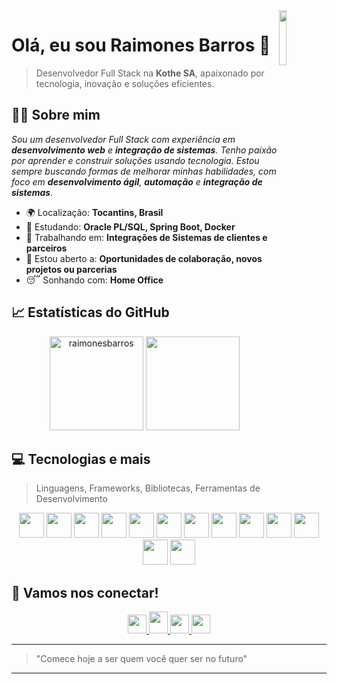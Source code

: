 <!-- <img align="right" width="15%" controls autoplay src="https://user-images.githubusercontent.com/104095836/214920922-ddaa4182-6a41-48bd-82a3-0f6171fa5d15.png"/> -->
<!--
<h1>Hi, there. 👋</h1>
<h2>It's good to have you here! 🤝</h2>

<h3>I'm Raimones 🙋‍♂‍, Front-end developer.</h3>
<br>

----
----

<h1> 📊 Stats: </h1>
<div align="center">
  <a href="https://github.com/raimonesbarros">
  <img height="150em" src="https://github-readme-streak-stats.herokuapp.com/?user=raimonesbarros&layout=compact&langs_count=7&theme=dark" alt="raimonesbarros" />
  <img height="150em" src="https://github-readme-stats-sigma-five.vercel.app/api/top-langs/?username=raimonesbarros&layout=compact&langs_count=7&theme=dark">
  </a>
</div>

----
----

<h1> 💻 Tech's: </h1>

<div align="center">

<div align="center">
  <img width="50px" src="https://icongr.am/devicon/java-original.svg?size=128&color=currentColor">
  <img width="50px" src="https://icongr.am/devicon/css3-plain.svg?size=60&color=777777">
  <img width="50px" height="50px" src="https://icongr.am/devicon/javascript-plain.svg?size=60&color=777777">

  <br>

  <img width="60px" height="60px" src="https://icongr.am/devicon/react-original.svg?size=70&color=777777">
  <img width="60px" height="60px" src="https://icongr.am/devicon/typescript-original.svg?size=70&color=777777">

  <br>

  <img width="50px" height="55px" src="https://icongr.am/feather/figma.svg?size=60&color=777777">
  <img width="50px" height="55px" src="https://icongr.am/devicon/git-plain.svg?size=60&color=777777">
  <img width="50px" height="55px" src="./github.png">

</div>

----

<h4> Learning... <h4>
<br>
<div align="center">
  <img width="60px" height="60px" src="https://icongr.am/devicon/nodejs-original.svg?size=70&color=currentColor">
</div>

</div>

----
----

<!--
<h1>📁 Project's label</h1>
README.md

## project-name :label
- ### :guided - Guided by course.
- ### :challenge - Made from a model.
- ### :own - Own creation.

----
-->

<!--
<div align="center">

  ![Snake animation](https://github.com/raimonesbarros/raimonesbarros/blob/output/github-contribution-grid-snake.svg)

</div>

----
----
-->

<!--
<h2> ☎️ Contact me: </h2>
<br>
<div align="center">
  <a href="https://www.linkedin.com/in/raimones-barros" target="_blank">
    <img src="https://icongr.am/devicon/linkedin-original.svg?size=50&color=currentColor"/></a>
  <a href = "mailto:raimonesrsb@gmail.com" target="_blank">
    <img width="50px" height="55px" src="https://cdn-icons-png.flaticon.com/512/5968/5968534.png" target="_blank"></a>
  <a href="https://www.instagram.com/silvabarross/" target="_blank">
    <img width="50px" src="https://cdn-icons-png.flaticon.com/512/2111/2111463.png" target="_blank"></a>
</div>


----
----

-->
<img align="right" width="15%" controls autoplay src="https://user-images.githubusercontent.com/104095836/214920922-ddaa4182-6a41-48bd-82a3-0f6171fa5d15.png"/>

# Olá, eu sou Raimones Barros 👋

> Desenvolvedor Full Stack na **Kothe SA**, apaixonado por tecnologia, inovação e soluções eficientes.

## 👨‍💻 Sobre mim

*Sou um desenvolvedor Full Stack com experiência em **desenvolvimento web** e **integração de sistemas**. Tenho paixão por aprender e construir soluções usando tecnologia. Estou sempre buscando formas de melhorar minhas habilidades, com foco em **desenvolvimento ágil**, **automação** e **integração de sistemas**.*

<!-- 🎓 Formação: [Sua Graduação ou Certificação]-->
- 🌍 Localização: **Tocantins, Brasil**
- 🌱 Estudando: **Oracle PL/SQL, Spring Boot, Docker**
- 🔭 Trabalhando em: **Integrações de Sistemas de clientes e parceiros**
- 🤔 Estou aberto a: **Oportunidades de colaboração, novos projetos ou parcerias**
- 😴 Sonhando com: **Home Office**

## 📈 Estatísticas do GitHub
<div align="center">
  <img height="150em" src="https://github-readme-streak-stats.herokuapp.com/?user=raimonesbarros&layout=compact&langs_count=7&theme=dark" alt="raimonesbarros" />
  <img height="150em" src="https://github-readme-stats-sigma-five.vercel.app/api/top-langs/?username=raimonesbarros&layout=compact&langs_count=7&theme=dark">
  <!--<img height="150em" src="https://github-readme-stats.vercel.app/api?username=raimonesbarros&show_icons=true&hide_title=true&count_private=true&hide=prs&theme=radical"> -->  
</div>

## 💻 Tecnologias e mais
> Linguagens, Frameworks, Bibliotecas, Ferramentas de Desenvolvimento

<div align="center">
  <img width="40px" height="40px" src="https://icongr.am/devicon/javascript-original.svg?size=128&color=currentColor">
  <img width="40px" height="40px" src="https://icongr.am/devicon/typescript-original.svg?size=128&color=currentColor">
  <img width="40px" height="40px" src="https://icongr.am/devicon/react-original.svg?size=70&color=currentColor">
  <img width="40px" height="40px" src="https://icongr.am/devicon/nodejs-original.svg?size=128&color=currentColor">
  
  <img width="40px" height="40px" src="https://icongr.am/devicon/java-original.svg?size=128&color=currentColor">
  <img width="40px" height="40px" src="https://www.clipartmax.com/png/small/117-1171017_spring-logo-spring-framework-logo.png">
  
  <img width="40px" height="40px" src="https://icongr.am/devicon/git-original.svg?size=128&color=currentColor">
  <img width="40px" height="40px" src="https://icongr.am/devicon/github-original.svg?size=128&color=ffffff">
  <img width="40px" height="40px" src="https://icongr.am/devicon/docker-original.svg?size=128&color=currentColor">
  
  <img width="40px" height="40px" src="https://icongr.am/entypo/database.svg?size=128&color=ffffff">
  <img width="40px" height="40px" src="https://icongr.am/devicon/mysql-original.svg?size=128&color=currentColor">
  <img width="40px" height="40px" src="https://icongr.am/devicon/postgresql-original.svg?size=128&color=currentColor">
  <img width="40px" height="40px" src="https://www.clipartmax.com/png/small/57-571642_93-of-people-would-trust-orders-from-a-robot-at-work-oracle.png">
</div>

## 📣 Vamos nos conectar!
<div align="center">
  <a href="https://www.raimones.dev/" target="_blank">
    <img width="30px" height="30px" src="https://icongr.am/devicon/chrome-plain.svg?size=128&color=45c7af"/>
  </a>
  <a href="https://www.linkedin.com/in/raimones-barros" target="_blank">
    <img width="30px" height="35px" src="https://icongr.am/devicon/linkedin-original.svg?size=50&color=currentColor"/>
  </a>
  <a href = "mailto:raimonesrsb@gmail.com" target="_blank">
    <img width="30px" height="30px" src="https://cdn-icons-png.flaticon.com/512/5968/5968534.png" target="_blank">
  </a>
  <a href="https://www.instagram.com/silvabarross/" target="_blank">
    <img width="30px" height="30px" src="https://cdn-icons-png.flaticon.com/512/2111/2111463.png" target="_blank">
  </a>
</div>

<!--
- 🌐 [Portfólio](https://www.raimones.dev)
- 🔗 [LinkedIn](https://www.linkedin.com/in/raimones-barros)
- 📧 [E-mail](mailto:raimonesrg3@gmail.com)
- 📷 [Instagram](https://www.instagram.com/silvabarross)
-->

---

> "Comece hoje a ser quem você quer ser no futuro"

---
